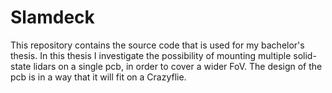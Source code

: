 # Slamdeck
This repository contains the source code that is used for my bachelor's thesis. In this thesis I investigate the possibility of mounting multiple solid-state lidars on a single pcb, in order to cover a wider FoV. The design of the pcb is in a way that it will fit on a Crazyflie.